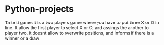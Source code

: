 # Python-projects

Ta te ti game: 
it is a two players game where you have to put three X or O in line. It allow the first player to select X or O, and assings the another to player two.
it doesnt allow to overwrite positions, and informs if there is a winner or a draw
